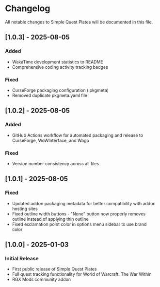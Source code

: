 # Changelog

All notable changes to Simple Quest Plates will be documented in this file.

## [1.0.3] - 2025-08-05

### Added
- WakaTime development statistics to README
- Comprehensive coding activity tracking badges

### Fixed
- CurseForge packaging configuration (.pkgmeta)
- Removed duplicate pkgmeta.yaml file

## [1.0.2] - 2025-08-05

### Added
- GitHub Actions workflow for automated packaging and release to CurseForge, WoWInterface, and Wago

### Fixed
- Version number consistency across all files

## [1.0.1] - 2025-08-05

### Fixed
- Updated addon packaging metadata for better compatibility with addon hosting sites
- Fixed outline width buttons - "None" button now properly removes outline instead of applying thin outline
- Fixed exclamation point color in options menu sidebar to use brand color

## [1.0.0] - 2025-01-03

### Initial Release
- First public release of Simple Quest Plates
- Full quest tracking functionality for World of Warcraft: The War Within
- RGX Mods community addon